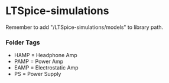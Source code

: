 # LTSpice-simulations

Remember to add "<path-to-repo>/LTSpice-simulations/models" to library path.

### Folder Tags
- HAMP = Headphone Amp
- PAMP = Power Amp
- EAMP = Electrostatic Amp
- PS = Power Supply

